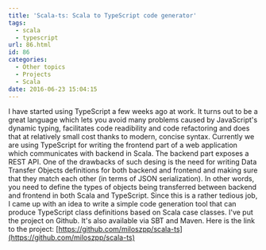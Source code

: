```yaml
---
title: 'Scala-ts: Scala to TypeScript code generator'
tags:
  - scala
  - typescript
url: 86.html
id: 86
categories:
  - Other topics
  - Projects
  - Scala
date: 2016-06-23 15:04:15
---
```


I have started using TypeScript a few weeks ago at work. It turns out to be a great language which lets you avoid many problems caused by JavaScript's dynamic typing, facilitates code readibility and code refactoring and does that at relatively small cost thanks to modern, concise syntax. Currently we are using TypeScript for writing the frontend part of a web application which communicates with backend in Scala. The backend part exposes a REST API. One of the drawbacks of such desing is the need for writing Data Transfer Objects definitions for both backend and frontend and making sure that they match each other (in terms of JSON serialization). In other words, you need to define the types of objects being transferred between backend and frontend in both Scala and TypeScript. Since this is a rather tedious job, I came up with an idea to write a simple code generation tool that can produce TypeScript class definitions based on Scala case classes. I've put the project on Github. It's also available via SBT and Maven. Here is the link to the project: [https://github.com/miloszpp/scala-ts](https://github.com/miloszpp/scala-ts)